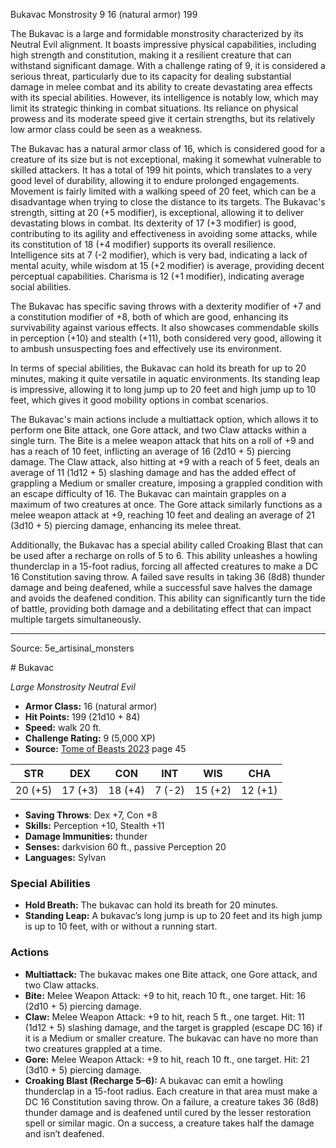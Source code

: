 <MonsterName/>Bukavac</MonsterName>
<CreatureType/>Monstrosity</CreatureType>
<CR/>9</CR>
<AC/>16 (natural armor)</AC>
<HP/>199</HP>
<summary>The Bukavac is a large and formidable monstrosity characterized by its Neutral Evil alignment. It boasts impressive physical capabilities, including high strength and constitution, making it a resilient creature that can withstand significant damage. With a challenge rating of 9, it is considered a serious threat, particularly due to its capacity for dealing substantial damage in melee combat and its ability to create devastating area effects with its special abilities. However, its intelligence is notably low, which may limit its strategic thinking in combat situations. Its reliance on physical prowess and its moderate speed give it certain strengths, but its relatively low armor class could be seen as a weakness.</summary>

<detail>

The Bukavac has a natural armor class of 16, which is considered good for a creature of its size but is not exceptional, making it somewhat vulnerable to skilled attackers. It has a total of 199 hit points, which translates to a very good level of durability, allowing it to endure prolonged engagements. Movement is fairly limited with a walking speed of 20 feet, which can be a disadvantage when trying to close the distance to its targets. The Bukavac's strength, sitting at 20 (+5 modifier), is exceptional, allowing it to deliver devastating blows in combat. Its dexterity of 17 (+3 modifier) is good, contributing to its agility and effectiveness in avoiding some attacks, while its constitution of 18 (+4 modifier) supports its overall resilience. Intelligence sits at 7 (-2 modifier), which is very bad, indicating a lack of mental acuity, while wisdom at 15 (+2 modifier) is average, providing decent perceptual capabilities. Charisma is 12 (+1 modifier), indicating average social abilities.

The Bukavac has specific saving throws with a dexterity modifier of +7 and a constitution modifier of +8, both of which are good, enhancing its survivability against various effects. It also showcases commendable skills in perception (+10) and stealth (+11), both considered very good, allowing it to ambush unsuspecting foes and effectively use its environment.

In terms of special abilities, the Bukavac can hold its breath for up to 20 minutes, making it quite versatile in aquatic environments. Its standing leap is impressive, allowing it to long jump up to 20 feet and high jump up to 10 feet, which gives it good mobility options in combat scenarios.

The Bukavac's main actions include a multiattack option, which allows it to perform one Bite attack, one Gore attack, and two Claw attacks within a single turn. The Bite is a melee weapon attack that hits on a roll of +9 and has a reach of 10 feet, inflicting an average of 16 (2d10 + 5) piercing damage. The Claw attack, also hitting at +9 with a reach of 5 feet, deals an average of 11 (1d12 + 5) slashing damage and has the added effect of grappling a Medium or smaller creature, imposing a grappled condition with an escape difficulty of 16. The Bukavac can maintain grapples on a maximum of two creatures at once. The Gore attack similarly functions as a melee weapon attack at +9, reaching 10 feet and dealing an average of 21 (3d10 + 5) piercing damage, enhancing its melee threat.

Additionally, the Bukavac has a special ability called Croaking Blast that can be used after a recharge on rolls of 5 to 6. This ability unleashes a howling thunderclap in a 15-foot radius, forcing all affected creatures to make a DC 16 Constitution saving throw. A failed save results in taking 36 (8d8) thunder damage and being deafened, while a successful save halves the damage and avoids the deafened condition. This ability can significantly turn the tide of battle, providing both damage and a debilitating effect that can impact multiple targets simultaneously.</detail>



---

Source: 5e_artisinal_monsters

<statblock>
# Bukavac

*Large* *Monstrosity* *Neutral Evil*

- **Armor Class:** 16 (natural armor)
- **Hit Points:** 199 (21d10 + 84)
- **Speed:** walk 20 ft.
- **Challenge Rating:** 9 (5,000 XP)
- **Source:** [Tome of Beasts 2023](https://koboldpress.com/kpstore/product/tome-of-beasts-1-2023-edition/) page 45

| STR | DEX | CON | INT | WIS | CHA |
| --- | --- | --- | --- | --- | --- |
| 20 (+5) | 17 (+3) | 18 (+4) | 7 (-2) | 15 (+2) | 12 (+1) |

- **Saving Throws**: Dex +7, Con +8
- **Skills:** Perception +10, Stealth +11
- **Damage Immunities:** thunder
- **Senses:** darkvision 60 ft., passive Perception 20
- **Languages:** Sylvan

### Special Abilities

- **Hold Breath:** The bukavac can hold its breath for 20 minutes.
- **Standing Leap:** A bukavac’s long jump is up to 20 feet and its high jump is up to 10 feet, with or without a running start.

### Actions

- **Multiattack:** The bukavac makes one Bite attack, one Gore attack, and two Claw attacks.
- **Bite:** Melee Weapon Attack: +9 to hit, reach 10 ft., one target. Hit: 16 (2d10 + 5) piercing damage.
- **Claw:** Melee Weapon Attack: +9 to hit, reach 5 ft., one target. Hit: 11 (1d12 + 5) slashing damage, and the target is grappled (escape DC 16) if it is a Medium or smaller creature. The bukavac can have no more than two creatures grappled at a time.
- **Gore:** Melee Weapon Attack: +9 to hit, reach 10 ft., one target. Hit: 21 (3d10 + 5) piercing damage.
- **Croaking Blast (Recharge 5–6):** A bukavac can emit a howling thunderclap in a 15-foot radius. Each creature in that area must make a DC 16 Constitution saving throw. On a failure, a creature takes 36 (8d8) thunder damage and is deafened until cured by the lesser restoration spell or similar magic. On a success, a creature takes half the damage and isn’t deafened.
</statblock>



